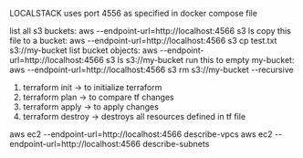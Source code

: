 LOCALSTACK uses port 4556 as specified in docker compose file

list all s3 buckets: aws --endpoint-url=http://localhost:4566 s3 ls
copy this file to a bucket: aws --endpoint-url=http://localhost:4566 s3 cp test.txt s3://my-bucket
list bucket objects: aws --endpoint-url=http://localhost:4566 s3 ls s3://my-bucket
run this to empty my-bucket: aws --endpoint-url=http://localhost:4566 s3 rm s3://my-bucket --recursive

1. terraform init -> to initialize terraform
2. terraform plan -> to compare tf changes
3. terraform apply -> to apply changes
4. terraform destroy -> destroys all resources defined in tf file


aws ec2 --endpoint-url=http://localhost:4566 describe-vpcs
aws ec2 --endpoint-url=http://localhost:4566 describe-subnets
